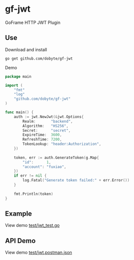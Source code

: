 # gf-jwt

GoFrame HTTP JWT Plugin

## Use

Download and install

```shell
go get github.com/dobyte/gf-jwt
```

Demo

```go
package main

import (
    "fmt"
    "log"
    "github.com/dobyte/gf-jwt"
)

func main() {
    auth := jwt.NewJwt(&jwt.Options{
        Realm:       "backend",
        Algorithm:   "HS256",
        Secret:      "secret",
        ExpireTime:  3600,
        RefreshTime: 7200,
        TokenLookup: "header:Authorization",
    })
    
    token, err := auth.GenerateToken(g.Map{
        "id":      1,
        "account": "fuxiao",
    })
    if err != nil {
        log.Fatal("Generate token failed:" + err.Error())
    }
    
    fmt.Println(token)
}
```

## Example

View demo [test/jwt_test.go](test/jwt_test.go)

## API Demo

View demo [test/jwt.postman.json](test/jwt.postman.json)